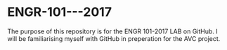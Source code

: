 # ENGR-101---2017

The purpose of this repository is for the ENGR 101-2017 LAB on GitHub. I will be familiarising myself with GitHub in preperation for the AVC project.

